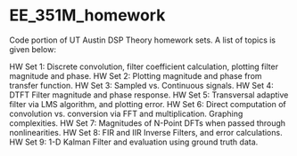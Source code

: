 # EE_351M_homework
Code portion of UT Austin DSP Theory homework sets. A list of topics is given below:

HW Set 1: Discrete convolution, filter coefficient calculation, plotting filter magnitude and phase.
HW Set 2: Plotting magnitude and phase from transfer function.
HW Set 3: Sampled vs. Continuous signals.
HW Set 4: DTFT Filter magnitude and phase response.
HW Set 5: Transversal adaptive filter via LMS algorithm, and plotting error.
HW Set 6: Direct computation of convolution vs. conversion via FFT and multiplication. Graphing complexities.
HW Set 7: Magnitudes of N-Point DFTs when passed through nonlinearities. 
HW Set 8: FIR and IIR Inverse Filters, and error calculations.
HW Set 9: 1-D Kalman Filter and evaluation using ground truth data.
